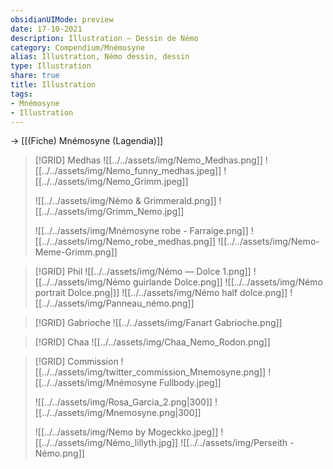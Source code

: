 ```yaml
---
obsidianUIMode: preview
date: 17-10-2021
description: Illustration — Dessin de Némo
category: Compendium/Mnémosyne
alias: Illustration, Némo dessin, dessin
type: Illustration
share: true
title: Illustration
tags:
- Mnémosyne
- Illustration
---
```

→ [[(Fiche) Mnémosyne (Lagendia)]]

> [!GRID] Medhas
> ![[../../assets/img/Nemo_Medhas.png]] ![[../../assets/img/Nemo_funny_medhas.jpeg]] ![[../../assets/img/Nemo_Grimm.jpeg]] 
> 
> ![[../../assets/img/Némo & Grimmerald.png]] ![[../../assets/img/Grimm_Nemo.jpg]]
> 
> ![[../../assets/img/Mnémosyne robe - Farraige.png]] ![[../../assets/img/Nemo_robe_medhas.png]] ![[../../assets/img/Nemo-Meme-Grimm.png]]

> [!GRID] Phil
> ![[../../assets/img/Némo — Dolce 1.png]] ![[../../assets/img/Némo guirlande Dolce.png]] ![[../../assets/img/Némo portrait Dolce.png|]]
> ![[../../assets/img/Némo half dolce.png]] ![[../../assets/img/Panneau_némo.png]]

> [!GRID] Gabrioche
> ![[../../assets/img/Fanart Gabrioche.png]]

>[!GRID] Chaa
> ![[../../assets/img/Chaa_Nemo_Rodon.png]]


>[!GRID] Commission
>![[../../assets/img/twitter_commission_Mnemosyne.png]] ![[../../assets/img/Mnémosyne Fullbody.jpeg]] 
>
>![[../../assets/img/Rosa_Garcia_2.png|300]] ![[../../assets/img/Mnemosyne.png|300]]
>
> ![[../../assets/img/Nemo by Mogeckko.jpeg]] ![[../../assets/img/Némo_lillyth.jpg]]
> ![[../../assets/img/Perseith - Némo.png]]
